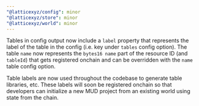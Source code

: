 ```yaml
---
"@latticexyz/config": minor
"@latticexyz/store": minor
"@latticexyz/world": minor
---
```


Tables in config output now include a `label` property that represents the label of the table in the config (i.e. key under `tables` config option). The table `name` now represents the `bytes16 name` part of the resource ID (and `tableId`) that gets registered onchain and can be overridden with the `name` table config option.

Table labels are now used throughout the codebase to generate table libraries, etc. These labels will soon be registered onchain so that developers can initialize a new MUD project from an existing world using state from the chain.
